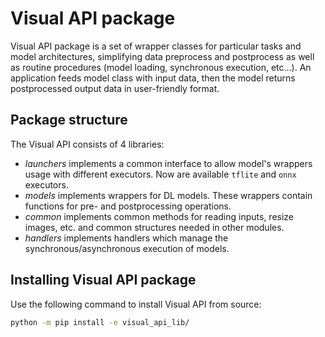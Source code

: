 # Visual API package

Visual API package is a set of wrapper classes for particular tasks and model architectures, simplifying data preprocess and postprocess as well as routine procedures (model loading, synchronous execution, etc...). An application feeds model class with input data, then the model returns postprocessed output data in user-friendly format.


## Package structure

The Visual API consists of 4 libraries:
* _launchers_ implements a common interface to allow model's wrappers usage with different executors. Now are available `tflite` and `onnx` executors.
* _models_ implements wrappers for DL models. These wrappers contain functions for pre- and postprocessing operations.
* _common_ implements common methods for reading inputs, resize images, etc. and common structures needed in other modules.
* _handlers_ implements handlers which manage the synchronous/asynchronous execution of models.

## Installing Visual API package

Use the following command to install Visual API from source:
```sh
python -m pip install -e visual_api_lib/
```
